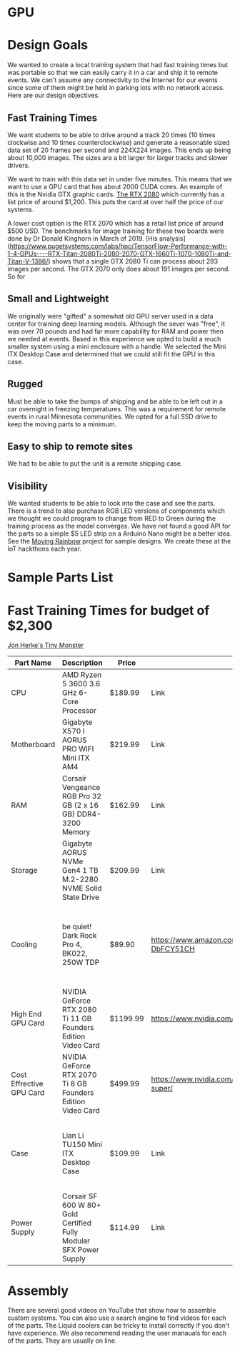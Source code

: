 # GPU

# Design Goals
We wanted to create a local training system that had fast training times but was portable so that we can easily carry it in a car and ship
it to remote events.  We can't assume any connectivity to the Internet for our events since some of them might
be held in parking lots with no network access.  Here are our design objectives.
## Fast Training Times
We want students to be able to drive around a track 20 times (10 times clockwise and 10 times counterclockwise) and
generate a reasonable sized data set of 20 frames per second and 224X224 images.  This ends up being about 10,000 images.  The sizes are a bit larger for larger tracks and slower drivers.

We want to train with this data set in under five minutes.  This means that we want to use a GPU card that has about 2000 CUDA cores.
An example of this is the Nvidia GTX graphic cards.  [The RTX 2080](https://www.nvidia.com/en-us/geforce/graphics-cards/rtx-2080) which currently has a list price of around $1,200.  This puts the card at over half the price of our systems.

A lower cost option is the RTX 2070 which has a retail list price of around $500 USD.  The benchmarks for image training for these two boards were done by Dr Donald Kinghorn in March of 2019.  [His analysis]
(https://www.pugetsystems.com/labs/hpc/TensorFlow-Performance-with-1-4-GPUs----RTX-Titan-2080Ti-2080-2070-GTX-1660Ti-1070-1080Ti-and-Titan-V-1386/) shows that a single GTX 2080 Ti can process about 293 images per second.  The GTX 2070 only does about 191 images per second.  So for 

## Small and Lightweight
We originally were "gifted" a somewhat old GPU server used in a data center for training deep learning models.  Although
the sever was "free", it was over 70 pounds and had far more capability for RAM and power then we needed at events.
Based in this experience we opted to build a much smaller system using a mini enclosure with a handle.
We selected the Mini ITX Desktop Case and determined that we could still fit the GPU in this case.
## Rugged
Must be able to take the bumps of shipping and be able to be left out in a car overnight in freezing temperatures.
This was a requirement for remote events in rural Minnesota communities.  We opted for a full SSD drive to keep the moving
parts to a minimum.
## Easy to ship to remote sites
We had to be able to put the unit is a remote shipping case.
## Visibility
We wanted students to be able to look into the case and see the parts.  There is
a trend to also purchase RGB LED versions of components which we thought we could
program to change from RED to Green during the training process as the model
converges.  We have not found a good API for the parts so a simple $5 LED strip
on a Arduino Nano might be a better idea.  See the [Moving Rainbow](https://github.com/dmccreary/moving-rainbow) project for
sample designs.  We create these at the IoT hackthons each year.

# Sample Parts List

# Fast Training Times for budget of $2,300
[Jon Herke's Tiny Monster](https://pcpartpicker.com/user/Herk89/saved/ypHZf7)

| Part Name                         | Description                                                                                                                                                                                | Price      | Link                                                                                                                   | Note                                                                         |
|-----------------------------------|--------------------------------------------------------------------------------------------------------------------------------------------------------------------------------------------|------------|------------------------------------------------------------------------------------------------------------------------|------------------------------------------------------------------------------|
| CPU |  	AMD Ryzen 5 3600 3.6 GHz 6-Core Processor | $189.99 | Link | Notes
| Motherboard | Gigabyte X570 I AORUS PRO WIFI Mini ITX AM4 | $219.99 | Link | Notes
| RAM |  Corsair Vengeance RGB Pro 32 GB (2 x 16 GB) DDR4-3200 Memory | $162.99 | Link | Notes
| Storage |  	Gigabyte AORUS NVMe Gen4 1 TB M.2-2280 NVME Solid State Drive | $209.99 | Link | Notes
| Cooling |  be quiet! Dark Rock Pro 4, BK022, 250W TDP | $89.90 | https://www.amazon.com/dp/B07BY6F8D9/ref=cm_sw_r_cp_api_i_PYp-DbFCY51CH | We have also used a liquid cooler but we were worried about it freezing in cold
| High End GPU Card | NVIDIA GeForce RTX 2080 Ti 11 GB Founders Edition Video Card | $1199.99 | https://www.nvidia.com/en-us/geforce/graphics-cards/rtx-2080-ti/ | 4000 CUDA cores makes for fast training
| Cost Effrective GPU Card | NVIDIA GeForce RTX 2070 Ti 8 GB Founders Edition Video Card | $499.99 | https://www.nvidia.com/en-us/geforce/graphics-cards/rtx-2070-super/ | $500 price is a lower cost alternative
| Case | Lian Li TU150 Mini ITX Desktop Case | 	$109.99 | Link | We love the handle on this small case and the glass side panel.
| Power Supply | Corsair SF 600 W 80+ Gold Certified Fully Modular SFX Power Supply | $114.99 | Link | Is 600W really needed?

# Assembly
There are several good videos on YouTube that show how to assemble custom systems.  You can also use a search
engine to find videos for each of the parts.  The Liquid coolers can be tricky to install correctly if you
don't have experience.  We also recommend reading the user manauals for each of the parts.  They are usually on line.
